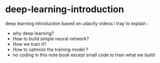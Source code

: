 # deep-learning-introduction
deep learning introduction based on udacity videos
i tray to explain :
- why deep learning?
- How to build simple neural network?
- How we train it?
-  How to optmize the training model ?
- no coding in this note book except small code to train what we build

